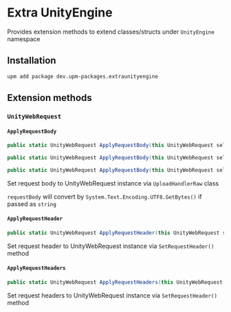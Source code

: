 # Extra UnityEngine

Provides extension methods to extend classes/structs under `UnityEngine` namespace

## Installation

```bash
upm add package dev.upm-packages.extraunityengine
```

## Extension methods

### `UnityWebRequest`

#### `ApplyRequestBody`

```csharp
public static UnityWebRequest ApplyRequestBody(this UnityWebRequest self, string requestBody)

public static UnityWebRequest ApplyRequestBody(this UnityWebRequest self, IEnumerable<byte> requestBody)

public static UnityWebRequest ApplyRequestBody(this UnityWebRequest self, byte[] requestBody)
```

Set request body to UnityWebRequest instance via `UploadHandlerRaw` class

`requestBody` will convert by `System.Text.Encoding.UTF8.GetBytes()` if passed as `string`

#### `ApplyRequestHeader`

```csharp
public static UnityWebRequest ApplyRequestHeader(this UnityWebRequest self, string name, string value)
```

Set request header to UnityWebRequest instance via `SetRequestHeader()` method

#### `ApplyRequestHeaders`

```csharp
public static UnityWebRequest ApplyRequestHeaders(this UnityWebRequest self, IDictionary<string, string> requestHeaders)
```

Set request headers to UnityWebRequest instance via `SetRequestHeader()` method
